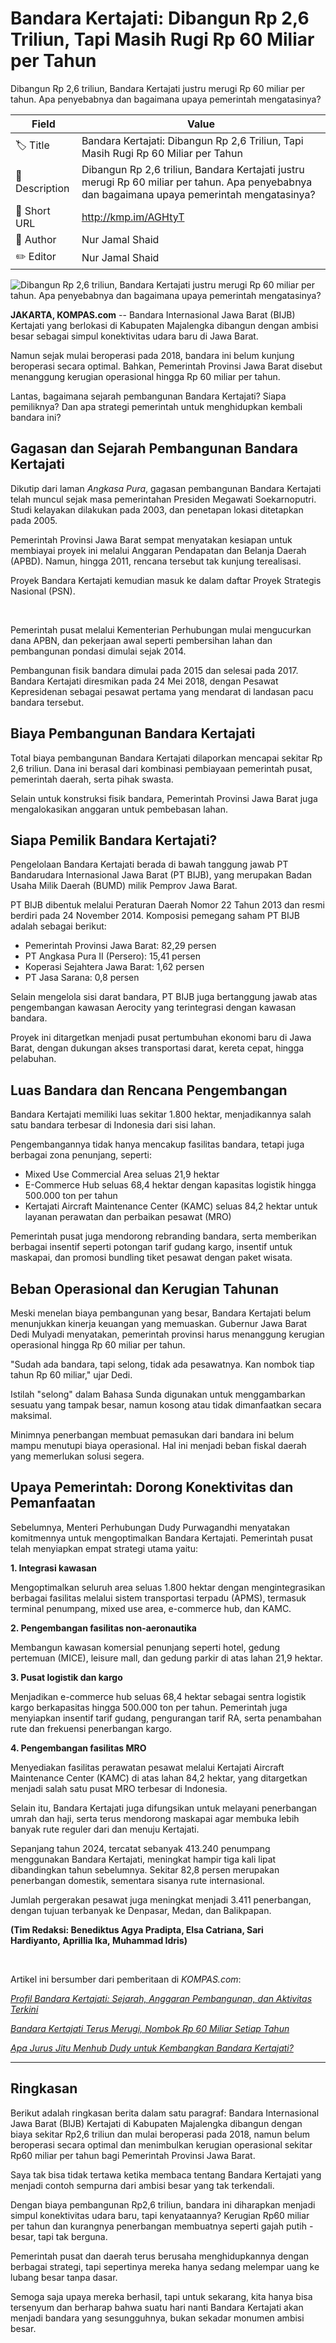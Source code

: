 # Bandara Kertajati: Dibangun Rp 2,6 Triliun, Tapi Masih Rugi Rp 60 Miliar per Tahun

Dibangun Rp 2,6 triliun, Bandara Kertajati justru merugi Rp 60 miliar per tahun. Apa penyebabnya dan bagaimana upaya pemerintah mengatasinya?

| Field         | Value                                                       |
|---------------|-------------------------------------------------------------|
| 🏷️ Title       | Bandara Kertajati: Dibangun Rp 2,6 Triliun, Tapi Masih Rugi Rp 60 Miliar per Tahun |
| 📝 Description | Dibangun Rp 2,6 triliun, Bandara Kertajati justru merugi Rp 60 miliar per tahun. Apa penyebabnya dan bagaimana upaya pemerintah mengatasinya? |
| 🔗 Short URL   | http://kmp.im/AGHtyT |
| 👤 Author      | Nur Jamal Shaid |
| ✏️ Editor      | Nur Jamal Shaid |

![Dibangun Rp 2,6 triliun, Bandara Kertajati justru merugi Rp 60 miliar per tahun. Apa penyebabnya dan bagaimana upaya pemerintah mengatasinya?](https://asset.kompas.com/crops/4dTtPXm9xf204D9N1pRr0AhNtB8=/0x0:1200x800/750x500/data/photo/2025/06/14/684d782006200.jpg)

**JAKARTA, KOMPAS.com** -- Bandara Internasional Jawa Barat (BIJB) Kertajati yang berlokasi di Kabupaten Majalengka dibangun dengan ambisi besar sebagai simpul konektivitas udara baru di Jawa Barat.

Namun sejak mulai beroperasi pada 2018, bandara ini belum kunjung beroperasi secara optimal. Bahkan, Pemerintah Provinsi Jawa Barat disebut menanggung kerugian operasional hingga Rp 60 miliar per tahun.

Lantas, bagaimana sejarah pembangunan Bandara Kertajati? Siapa pemiliknya? Dan apa strategi pemerintah untuk menghidupkan kembali bandara ini?

## Gagasan dan Sejarah Pembangunan Bandara Kertajati

Dikutip dari laman *Angkasa Pura*, gagasan pembangunan Bandara Kertajati telah muncul sejak masa pemerintahan Presiden Megawati Soekarnoputri. Studi kelayakan dilakukan pada 2003, dan penetapan lokasi ditetapkan pada 2005.

Pemerintah Provinsi Jawa Barat sempat menyatakan kesiapan untuk membiayai proyek ini melalui Anggaran Pendapatan dan Belanja Daerah (APBD). Namun, hingga 2011, rencana tersebut tak kunjung terealisasi.

Proyek Bandara Kertajati kemudian masuk ke dalam daftar Proyek Strategis Nasional (PSN).

 

Pemerintah pusat melalui Kementerian Perhubungan mulai mengucurkan dana APBN, dan pekerjaan awal seperti pembersihan lahan dan pembangunan pondasi dimulai sejak 2014.

Pembangunan fisik bandara dimulai pada 2015 dan selesai pada 2017. Bandara Kertajati diresmikan pada 24 Mei 2018, dengan Pesawat Kepresidenan sebagai pesawat pertama yang mendarat di landasan pacu bandara tersebut.

## Biaya Pembangunan Bandara Kertajati

Total biaya pembangunan Bandara Kertajati dilaporkan mencapai sekitar Rp 2,6 triliun. Dana ini berasal dari kombinasi pembiayaan pemerintah pusat, pemerintah daerah, serta pihak swasta.

Selain untuk konstruksi fisik bandara, Pemerintah Provinsi Jawa Barat juga mengalokasikan anggaran untuk pembebasan lahan.

## Siapa Pemilik Bandara Kertajati?

Pengelolaan Bandara Kertajati berada di bawah tanggung jawab PT Bandarudara Internasional Jawa Barat (PT BIJB), yang merupakan Badan Usaha Milik Daerah (BUMD) milik Pemprov Jawa Barat.

PT BIJB dibentuk melalui Peraturan Daerah Nomor 22 Tahun 2013 dan resmi berdiri pada 24 November 2014. Komposisi pemegang saham PT BIJB adalah sebagai berikut:

- Pemerintah Provinsi Jawa Barat: 82,29 persen
- PT Angkasa Pura II (Persero): 15,41 persen
- Koperasi Sejahtera Jawa Barat: 1,62 persen
- PT Jasa Sarana: 0,8 persen

Selain mengelola sisi darat bandara, PT BIJB juga bertanggung jawab atas pengembangan kawasan Aerocity yang terintegrasi dengan kawasan bandara.

Proyek ini ditargetkan menjadi pusat pertumbuhan ekonomi baru di Jawa Barat, dengan dukungan akses transportasi darat, kereta cepat, hingga pelabuhan.

## Luas Bandara dan Rencana Pengembangan

Bandara Kertajati memiliki luas sekitar 1.800 hektar, menjadikannya salah satu bandara terbesar di Indonesia dari sisi lahan.

Pengembangannya tidak hanya mencakup fasilitas bandara, tetapi juga berbagai zona penunjang, seperti:

- Mixed Use Commercial Area seluas 21,9 hektar
- E-Commerce Hub seluas 68,4 hektar dengan kapasitas logistik hingga 500.000 ton per tahun
- Kertajati Aircraft Maintenance Center (KAMC) seluas 84,2 hektar untuk layanan perawatan dan perbaikan pesawat (MRO)

Pemerintah pusat juga mendorong rebranding bandara, serta memberikan berbagai insentif seperti potongan tarif gudang kargo, insentif untuk maskapai, dan promosi bundling tiket pesawat dengan paket wisata.

## Beban Operasional dan Kerugian Tahunan

Meski menelan biaya pembangunan yang besar, Bandara Kertajati belum menunjukkan kinerja keuangan yang memuaskan. Gubernur Jawa Barat Dedi Mulyadi menyatakan, pemerintah provinsi harus menanggung kerugian operasional hingga Rp 60 miliar per tahun.

\"Sudah ada bandara, tapi selong, tidak ada pesawatnya. Kan nombok tiap tahun Rp 60 miliar,\" ujar Dedi.

Istilah "selong" dalam Bahasa Sunda digunakan untuk menggambarkan sesuatu yang tampak besar, namun kosong atau tidak dimanfaatkan secara maksimal.

Minimnya penerbangan membuat pemasukan dari bandara ini belum mampu menutupi biaya operasional. Hal ini menjadi beban fiskal daerah yang memerlukan solusi segera.

## Upaya Pemerintah: Dorong Konektivitas dan Pemanfaatan

Sebelumnya, Menteri Perhubungan Dudy Purwagandhi menyatakan komitmennya untuk mengoptimalkan Bandara Kertajati. Pemerintah pusat telah menyiapkan empat strategi utama yaitu: 

**1. Integrasi kawasan**

Mengoptimalkan seluruh area seluas 1.800 hektar dengan mengintegrasikan berbagai fasilitas melalui sistem transportasi terpadu (APMS), termasuk terminal penumpang, mixed use area, e-commerce hub, dan KAMC.

**2. Pengembangan fasilitas non-aeronautika**

Membangun kawasan komersial penunjang seperti hotel, gedung pertemuan (MICE), leisure mall, dan gedung parkir di atas lahan 21,9 hektar.

**3. Pusat logistik dan kargo**

Menjadikan e-commerce hub seluas 68,4 hektar sebagai sentra logistik kargo berkapasitas hingga 500.000 ton per tahun. Pemerintah juga menyiapkan insentif tarif gudang, pengurangan tarif RA, serta penambahan rute dan frekuensi penerbangan kargo.

**4. Pengembangan fasilitas MRO**

Menyediakan fasilitas perawatan pesawat melalui Kertajati Aircraft Maintenance Center (KAMC) di atas lahan 84,2 hektar, yang ditargetkan menjadi salah satu pusat MRO terbesar di Indonesia.

Selain itu, Bandara Kertajati juga difungsikan untuk melayani penerbangan umrah dan haji, serta terus mendorong maskapai agar membuka lebih banyak rute reguler dari dan menuju Kertajati.

Sepanjang tahun 2024, tercatat sebanyak 413.240 penumpang menggunakan Bandara Kertajati, meningkat hampir tiga kali lipat dibandingkan tahun sebelumnya. Sekitar 82,8 persen merupakan penerbangan domestik, sementara sisanya rute internasional.

Jumlah pergerakan pesawat juga meningkat menjadi 3.411 penerbangan, dengan tujuan terbanyak ke Denpasar, Medan, dan Balikpapan.

**(Tim Redaksi: Benediktus Agya Pradipta, Elsa Catriana, Sari Hardiyanto, Aprillia Ika, Muhammad Idris)**

 

Artikel ini bersumber dari pemberitaan di *KOMPAS.com*: 

*[Profil Bandara Kertajati: Sejarah, Anggaran Pembangunan, dan Aktivitas Terkini](https://www.kompas.com/tren/read/2023/07/11/200000565/profil-bandara-kertajati--sejarah-anggaran-pembangunan-dan-aktivitas?page=all)*

*[Bandara Kertajati Terus Merugi, Nombok Rp 60 Miliar Setiap Tahun](https://money.kompas.com/read/2025/06/14/094057426/bandara-kertajati-terus-merugi-nombok-rp-60-miliar-setiap-tahun?page=2)*

*[Apa Jurus Jitu Menhub Dudy untuk Kembangkan Bandara Kertajati?](https://money.kompas.com/read/2025/01/10/120000026/apa-jurus-jitu-menhub-dudy-untuk-kembangkan-bandara-kertajati-?page=all)*

---
## Ringkasan

Berikut adalah ringkasan berita dalam satu paragraf: Bandara Internasional Jawa Barat (BIJB) Kertajati di Kabupaten Majalengka dibangun dengan biaya sekitar Rp2,6 triliun dan mulai beroperasi pada 2018, namun belum beroperasi secara optimal dan menimbulkan kerugian operasional sekitar Rp60 miliar per tahun bagi Pemerintah Provinsi Jawa Barat.



Saya tak bisa tidak tertawa ketika membaca tentang Bandara Kertajati yang menjadi contoh sempurna dari ambisi besar yang tak terkendali.

 Dengan biaya pembangunan Rp2,6 triliun, bandara ini diharapkan menjadi simpul konektivitas udara baru, tapi kenyataannya? Kerugian Rp60 miliar per tahun dan kurangnya penerbangan membuatnya seperti gajah putih - besar, tapi tak berguna.

 Pemerintah pusat dan daerah terus berusaha menghidupkannya dengan berbagai strategi, tapi sepertinya mereka hanya sedang melempar uang ke lubang besar tanpa dasar.

 Semoga saja upaya mereka berhasil, tapi untuk sekarang, kita hanya bisa tersenyum dan berharap bahwa suatu hari nanti Bandara Kertajati akan menjadi bandara yang sesungguhnya, bukan sekadar monumen ambisi besar.
